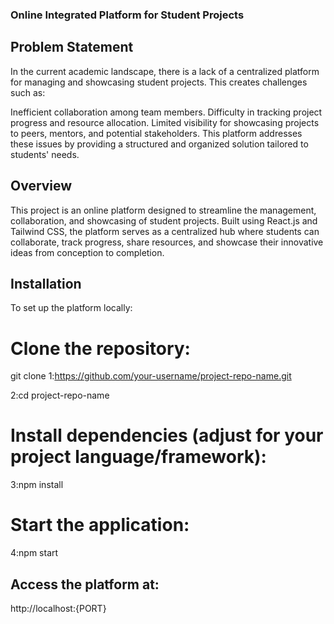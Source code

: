 ### Online Integrated Platform for Student Projects

## Problem Statement
In the current academic landscape, there is a lack of a centralized platform for managing and showcasing student projects. This creates challenges such as:

Inefficient collaboration among team members.
Difficulty in tracking project progress and resource allocation.
Limited visibility for showcasing projects to peers, mentors, and potential stakeholders.
This platform addresses these issues by providing a structured and organized solution tailored to students' needs.


## Overview
This project is an online platform designed to streamline the management, collaboration, and showcasing of student projects. Built using React.js and Tailwind CSS, the platform serves as a centralized hub where students can collaborate, track progress, share resources, and showcase their innovative ideas from conception to completion.

## Installation
To set up the platform locally:

# Clone the repository:
git clone 
1:https://github.com/your-username/project-repo-name.git

2:cd project-repo-name
# Install dependencies (adjust for your project language/framework):
3:npm install
# Start the application:
4:npm start

## Access the platform at: 
 http://localhost:{PORT}
